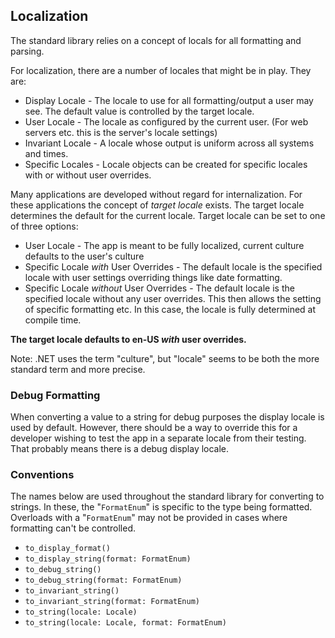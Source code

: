 ## Localization

The standard library relies on a concept of locals for all formatting and parsing.

For localization, there are a number of locales that might be in play. They are:

* Display Locale - The locale to use for all formatting/output a user may see. The default value is controlled by the target locale.
* User Locale - The locale as configured by the current user. (For web servers etc. this is the server's locale settings)
* Invariant Locale - A locale whose output is uniform across all systems and times.
* Specific Locales - Locale objects can be created for specific locales with or without user overrides.

Many applications are developed without regard for internalization. For these applications the concept of *target locale* exists. The target locale determines the default for the current locale. Target locale can be set to one of three options:

* User Locale - The app is meant to be fully localized, current culture defaults to the user's culture
* Specific Locale *with* User Overrides - The default locale is the specified locale with user settings overriding things like date formatting.
* Specific Locale *without* User Overrides - The default locale is the specified locale without any user overrides. This then allows the setting of specific formatting etc. In this case, the locale is fully determined at compile time.

**The target locale defaults to en-US *with* user overrides.**

Note: .NET uses the term "culture", but "locale" seems to be both the more standard term and more precise.

### Debug Formatting

When converting a value to a string for debug purposes the display locale is used by default. However, there should be a way to override this for a developer wishing to test the app in a separate locale from their testing. That probably means there is a debug display locale.

### Conventions

The names below are used throughout the standard library for converting to strings. In these, the "`FormatEnum`" is specific to the type being formatted. Overloads with a "`FormatEnum`" may not be provided in cases where formatting can't be controlled.

* `to_display_format()`
* `to_display_string(format: FormatEnum)`
* `to_debug_string()`
* `to_debug_string(format: FormatEnum)`
* `to_invariant_string()`
* `to_invariant_string(format: FormatEnum)`
* `to_string(locale: Locale)`
* `to_string(locale: Locale, format: FormatEnum)`
